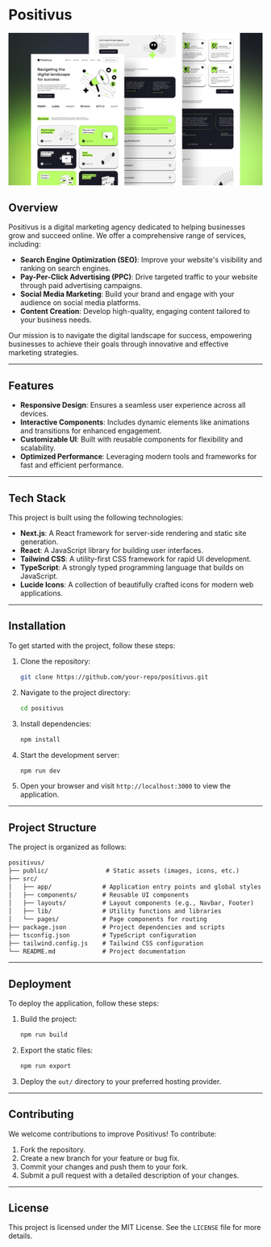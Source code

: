 # Positivus

![Positivus Cover](public/cover.jpg)

## Overview

Positivus is a digital marketing agency dedicated to helping businesses grow and succeed online. We offer a comprehensive range of services, including:

- **Search Engine Optimization (SEO)**: Improve your website's visibility and ranking on search engines.
- **Pay-Per-Click Advertising (PPC)**: Drive targeted traffic to your website through paid advertising campaigns.
- **Social Media Marketing**: Build your brand and engage with your audience on social media platforms.
- **Content Creation**: Develop high-quality, engaging content tailored to your business needs.

Our mission is to navigate the digital landscape for success, empowering businesses to achieve their goals through innovative and effective marketing strategies.

---

## Features

- **Responsive Design**: Ensures a seamless user experience across all devices.
- **Interactive Components**: Includes dynamic elements like animations and transitions for enhanced engagement.
- **Customizable UI**: Built with reusable components for flexibility and scalability.
- **Optimized Performance**: Leveraging modern tools and frameworks for fast and efficient performance.

---

## Tech Stack

This project is built using the following technologies:

- **Next.js**: A React framework for server-side rendering and static site generation.
- **React**: A JavaScript library for building user interfaces.
- **Tailwind CSS**: A utility-first CSS framework for rapid UI development.
- **TypeScript**: A strongly typed programming language that builds on JavaScript.
- **Lucide Icons**: A collection of beautifully crafted icons for modern web applications.

---

## Installation

To get started with the project, follow these steps:

1. Clone the repository:

   ```bash
   git clone https://github.com/your-repo/positivus.git
   ```

2. Navigate to the project directory:

   ```bash
   cd positivus
   ```

3. Install dependencies:

   ```bash
   npm install
   ```

4. Start the development server:

   ```bash
   npm run dev
   ```

5. Open your browser and visit `http://localhost:3000` to view the application.

---

## Project Structure

The project is organized as follows:

```
positivus/
├── public/                # Static assets (images, icons, etc.)
├── src/
│   ├── app/              # Application entry points and global styles
│   ├── components/       # Reusable UI components
│   ├── layouts/          # Layout components (e.g., Navbar, Footer)
│   ├── lib/              # Utility functions and libraries
│   └── pages/            # Page components for routing
├── package.json          # Project dependencies and scripts
├── tsconfig.json         # TypeScript configuration
├── tailwind.config.js    # Tailwind CSS configuration
└── README.md             # Project documentation
```

---

## Deployment

To deploy the application, follow these steps:

1. Build the project:

   ```bash
   npm run build
   ```

2. Export the static files:

   ```bash
   npm run export
   ```

3. Deploy the `out/` directory to your preferred hosting provider.

---

## Contributing

We welcome contributions to improve Positivus! To contribute:

1. Fork the repository.
2. Create a new branch for your feature or bug fix.
3. Commit your changes and push them to your fork.
4. Submit a pull request with a detailed description of your changes.

---

## License

This project is licensed under the MIT License. See the `LICENSE` file for more details.
